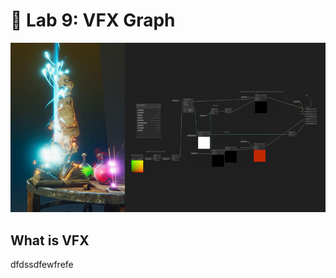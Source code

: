 # 🌝 Lab 9: VFX Graph

![Image title](../Labs/VFX%20Graph%20Shader%20Graph.jpg)

## What is VFX 
dfdssdfewfrefe

